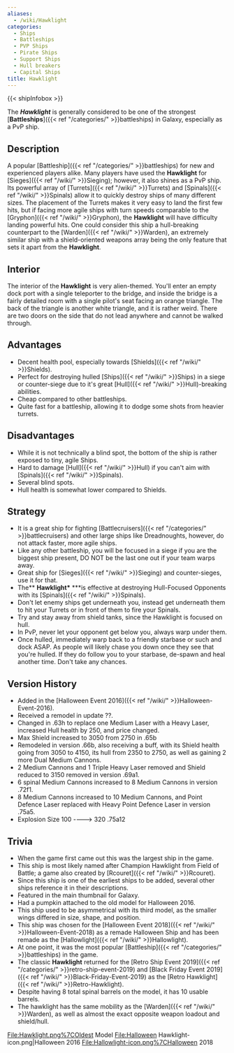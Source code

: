 ```yaml
---
aliases:
  - /wiki/Hawklight
categories:
  - Ships
  - Battleships
  - PVP Ships
  - Pirate Ships
  - Support Ships
  - Hull breakers
  - Capital Ships
title: Hawklight
---
```


{{< shipInfobox >}}

The **_Hawklight_** is generally considered to be one of the strongest [**Battleships**]({{< ref "/categories/" >}}battleships) in Galaxy, especially as a PvP ship.

## Description

A popular [Battleship]({{< ref "/categories/" >}}battleships) for new and experienced players alike. Many players have used the **Hawklight** for [Sieges]({{< ref "/wiki/" >}}Sieging); however, it also shines as a PvP ship. Its powerful array of [Turrets]({{< ref "/wiki/" >}}Turrets) and [Spinals]({{< ref "/wiki/" >}}Spinals) allow it to quickly destroy ships of many different sizes. The placement of the Turrets makes it very easy to land the first few hits, but if facing more agile ships with turn speeds comparable to the [Gryphon]({{< ref "/wiki/" >}}Gryphon), the **Hawklight** will have difficulty landing powerful hits. One could consider this ship a hull-breaking counterpart to the [Warden]({{< ref "/wiki/" >}}Warden), an extremely similar ship with a shield-oriented weapons array being the only feature that sets it apart from the **Hawklight**.

## Interior

The interior of the **Hawklight** is very alien-themed. You'll enter an empty dock port with a single teleporter to the bridge, and inside the bridge is a fairly detailed room with a single pilot's seat facing an orange triangle. The back of the triangle is another white triangle, and it is rather weird. There are two doors on the side that do not lead anywhere and cannot be walked through.

## Advantages

- Decent health pool, especially towards [Shields]({{< ref "/wiki/" >}}Shields).
- Perfect for destroying hulled [Ships]({{< ref "/wiki/" >}}Ships) in a siege or counter-siege due to it's great [Hull]({{< ref "/wiki/" >}}Hull)-breaking abilities.
- Cheap compared to other battleships.
- Quite fast for a battleship, allowing it to dodge some shots from heavier turrets.

## Disadvantages

- While it is not technically a blind spot, the bottom of the ship is rather exposed to tiny, agile Ships.
- Hard to damage [Hull]({{< ref "/wiki/" >}}Hull) if you can't aim with [Spinals]({{< ref "/wiki/" >}}Spinals).
- Several blind spots.
- Hull health is somewhat lower compared to Shields.

## Strategy

- It is a great ship for fighting [Battlecruisers]({{< ref "/categories/" >}}battlecruisers) and other large ships like Dreadnoughts, however, do not attack faster, more agile ships.
- Like any other battleship, you will be focused in a siege if you are the biggest ship present, DO NOT be the last one out if your team warps away.
- Great ship for [Sieges]({{< ref "/wiki/" >}}Sieging) and counter-sieges, use it for that.
- The\*\* **Hawklight\*** \*\*\*is effective at destroying Hull-Focused Opponents with its [Spinals]({{< ref "/wiki/" >}}Spinals).
- Don't let enemy ships get underneath you, instead get underneath them to hit your Turrets or in front of them to fire your Spinals.
- Try and stay away from shield tanks, since the Hawklight is focused on hull.
- In PvP, never let your opponent get below you, always warp under them.
- Once hulled, immediately warp back to a friendly starbase or such and dock ASAP. As people will likely chase you down once they see that you're hulled. If they do follow you to your starbase, de-spawn and heal another time. Don't take any chances.

## Version History

- Added in the [Halloween Event 2016]({{< ref "/wiki/" >}}Halloween-Event-2016).
- Received a remodel in update ??.
- Changed in .63h to replace one Medium Laser with a Heavy Laser, increased Hull health by 250, and price changed.
- Max Shield increased to 3050 from 2750 in .65b
- Remodeled in version .66b, also receiving a buff, with its Shield health going from 3050 to 4150, its hull from 2350 to 2750, as well as gaining 2 more Dual Medium Cannons.
- 2 Medium Cannons and 1 Triple Heavy Laser removed and Shield reduced to 3150 removed in version .69a1.
- 6 spinal Medium Cannons increased to 8 Medium Cannons in version .72f1.
- 8 Medium Cannons increased to 10 Medium Cannons, and Point Defence Laser replaced with Heavy Point Defence Laser in version .75a5.
- Explosion Size 100 ----> 320 .75a12

## Trivia

- When the game first came out this was the largest ship in the game.
- This ship is most likely named after Champion Hawklight from Field of Battle; a game also created by [Rcouret]({{< ref "/wiki/" >}}Rcouret).
- Since this ship is one of the earliest ships to be added, several other ships reference it in their descriptions.
- Featured in the main thumbnail for Galaxy.
- Had a pumpkin attached to the old model for Halloween 2016.
- This ship used to be asymmetrical with its third model, as the smaller wings differed in size, shape, and position.
- This ship was chosen for the [Halloween Event 2018]({{< ref "/wiki/" >}}Halloween-Event-2018) as a remade Halloween Ship and has been remade as the [Hallowlight]({{< ref "/wiki/" >}}Hallowlight).
- At one point, it was the most popular [Battleship]({{< ref "/categories/" >}}battleships) in the game.
- The classic **Hawklight** returned for the [Retro Ship Event 2019]({{< ref "/categories/" >}}retro-ship-event-2019) and [Black Friday Event 2019]({{< ref "/wiki/" >}}Black-Friday-Event-2019) as the [Retro Hawklight]({{< ref "/wiki/" >}}Retro-Hawklight).
- Despite having 8 total spinal barrels on the model, it has 10 usable barrels.
- The hawklight has the same mobility as the [Warden]({{< ref "/wiki/" >}}Warden), as well as almost the exact opposite weapon loadout and shield/hull.

<File:Hawklight.png%7COldest> Model <File:Halloween> Hawklight-icon.png|Halloween 2016 <File:Hallowlight-icon.png%7CHalloween> 2018
